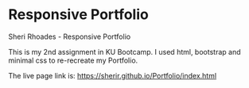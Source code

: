 # Responsive Portfolio
Sheri Rhoades - Responsive Portfolio

This is my 2nd assignment in KU Bootcamp.  I used html, bootstrap and minimal css to re-recreate my Portfolio.

The live page link is: https://sherir.github.io/Portfolio/index.html
    